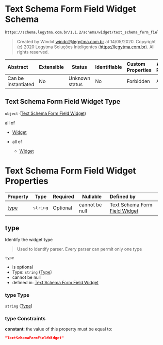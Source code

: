 # Text Schema Form Field Widget Schema

```txt
https://schema.legytma.com.br/1.1.2/schema/widget/text_schema_form_field_widget.schema.json
```




> Created by Windol [windol@legytma.com.br](mailto:windol@legytma.com.br) at 14/05/2020.
> Copyright (c) 2020 Legytma Soluções Inteligentes (<https://legytma.com.br>). All rights reserved.
>

| Abstract            | Extensible | Status         | Identifiable | Custom Properties | Additional Properties | Access Restrictions | Defined In                                                                                                                     |
| :------------------ | ---------- | -------------- | ------------ | :---------------- | --------------------- | ------------------- | ------------------------------------------------------------------------------------------------------------------------------ |
| Can be instantiated | No         | Unknown status | No           | Forbidden         | Allowed               | none                | [text_schema_form_field_widget.schema.json](../schema/widget/text_schema_form_field_widget.schema.json) |

## Text Schema Form Field Widget Type

`object` ([Text Schema Form Field Widget](text_schema_form_field_widget.md))

all of

-   [Widget](input_decoration-properties-widget-5.md)
-   all of

    -   [Widget](input_decoration-properties-widget-5.md)

# Text Schema Form Field Widget Properties

| Property      | Type     | Required | Nullable       | Defined by                                                                                                                                                                      |
| :------------ | -------- | -------- | -------------- | :------------------------------------------------------------------------------------------------------------------------------------------------------------------------------ |
| [type](#type) | `string` | Optional | cannot be null | [Text Schema Form Field Widget](widget-definitions-type.md) |

## type

Identify the widget type


> Used to identify parser. Every parser can permit only one type
>

`type`

-   is optional
-   Type: `string` ([Type](widget-definitions-type.md))
-   cannot be null
-   defined in: [Text Schema Form Field Widget](widget-definitions-type.md)

### type Type

`string` ([Type](widget-definitions-type.md))

### type Constraints

**constant**: the value of this property must be equal to:

```json
"TextSchemaFormFieldWidget"
```
